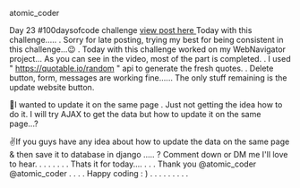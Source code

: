 atomic_coder

Day 23 #100daysofcode challenge [ view post here ](https://www.instagram.com/p/CNRfVTBJ-wl/ "Goto Day23 post")
Today with this challenge.....
.
Sorry for late posting, trying my best for being consistent in this challenge...😉
.
Today with this challenge worked on my WebNavigator project... As you can see in the video, most of the part is completed.
.
I used " https://quotable.io/random " api to generate the fresh quotes.
.
Delete button, form, messages are working fine...... The only stuff remaining is the update website button.

🤷I wanted to update it on the same page . Just not getting the idea how to do it. I will try AJAX to get the data but how to update it on the same page...?

✌️If you guys have any idea about how to update the data on the same page & then save it to database in django ..... ? Comment down or DM me I'll love to hear.
.
.
.
.
.
.
.
Thats it for today....
.
.
.
Thank you
@atomic_coder
@atomic_coder
.
.
.
.
Happy coding : )
.
.
.
.
.
.
.
.
.